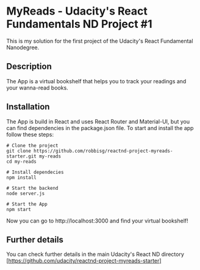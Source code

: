 # MyReads - Udacity's React Fundamentals ND Project #1
This is my solution for the first project of the Udacity's React Fundamental Nanodegree.


## Description
The App is a virtual bookshelf that helps you to track your readings and your wanna-read books.

## Installation
The App is build in React and uses React Router and Material-UI, but you can find dependencies in the package.json file.
To start and install the app follow these steps:
```
# Clone the project
git clone https://github.com/robbisg/reactnd-project-myreads-starter.git my-reads
cd my-reads

# Install dependecies
npm install

# Start the backend
node server.js

# Start the App
npm start
```

Now you can go to http://localhost:3000 and find your virtual bookshelf!

## Further details
You can check further details in the main Udacity's React ND directory [https://github.com/udacity/reactnd-project-myreads-starter]

